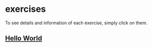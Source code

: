 # exercises

To see details and information of each exercise, simply click on them.

## [Hello World](exercises/HelloWorld.md)
